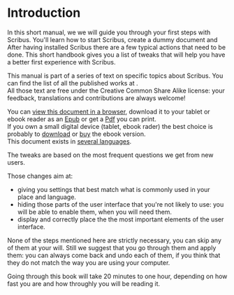# Introduction

In this short manual, we we will guide you through your first steps with Scribus.
You'll learn how to start Scribus, create a dummy document and After having installed Scribus there are a few typical actions that need to be done. This short handbook gives you a list of tweaks that will help you have a better first experience with Scribus.

This manual is part of a series of text on specific topics about Scribus. You can find the list of all the published works at []().  
All those text are free under the Creative Common Share Alike license: your feedback, translations and contributions are always welcome!

You can [view this document in a browser](), download it to your tablet or ebook reader as an [Epub]() or get a [Pdf]() you can print.  
If you own a small digital device (tablet, ebook rader) the best choice is probably to [download]() or [buy]() the ebook version.  
This document exists in [several languages]().

The tweaks are based on the most frequent questions we get from new users.

Those changes aim at:

- giving you settings that best match what is commonly used in your place and language.
- hiding those parts of the user interface that you're not likely to use: you will be able to enable them, when you will need them.
- display and correctly place the the most important elements of the user interface.

None of the steps mentioned here are strictly necessary, you can skip any of them at your will. Still we suggest that you go through them and apply them: you can always come back and undo each of them, if you think that they do not match the way you are using your computer.

Going through this book will take 20 minutes to one hour, depending on how fast you are and how throughly you will be reading it.
